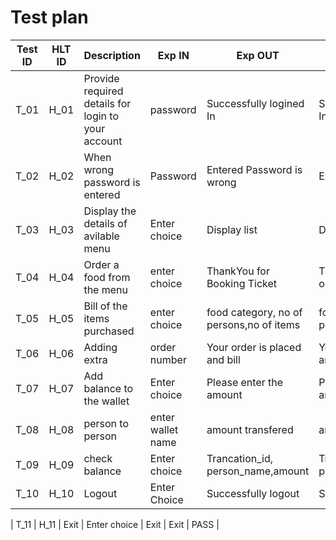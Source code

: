 # Test plan

| Test ID | HLT ID | Description                                        | Exp IN            | Exp OUT                                  | Actual Out                               | PASS/FAIL |
| :-----: | ------ | -------------------------------------------------- | ----------------- | ---------------------------------------- | ---------------------------------------- | --------- |
|  T_01   | H_01   | Provide required details for login to your account | password          | Successfully logined In                  | Successfully logined In                  | PASS      |
|  T_02   | H_02   | When wrong password is entered                     | Password          | Entered Password is wrong                | Exit                                     | PASS      |
|  T_03   | H_03   | Display the details of avilable menu               | Enter choice      | Display list                             | Display list                             | PASS      |
|  T_04   | H_04   | Order a food from the menu                         | enter choice      | ThankYou for Booking Ticket              | ThankYou for ordering                    | PASS      |
|  T_05   | H_05   | Bill of the items purchased                        | enter choice      | food category, no of persons,no of items | food category, no of persons,no of items | PASS      |
|  T_06   | H_06   | Adding extra                                       | order number      | Your order is placed and bill            | Your order is placed and bill            | PASS      |
|  T_07   | H_07   | Add balance to the wallet                          | Enter choice      | Please enter the amount                  | Please enter the amount                  | PASS      |
|  T_08   | H_08   | person to person                                   | enter wallet name | amount transfered                        | amount transfered                        | PASS      |
|  T_09   | H_09   | check balance                                      | Enter choice      | Trancation_id, person_name,amount        | Trancation_id, person_name,amount        | PASS      |
| T_10 | H_10 | Logout | Enter Choice | Successfully logout | Successfully logout | PASS |

| T_11 | H_11 | Exit | Enter choice | Exit | Exit | PASS |
